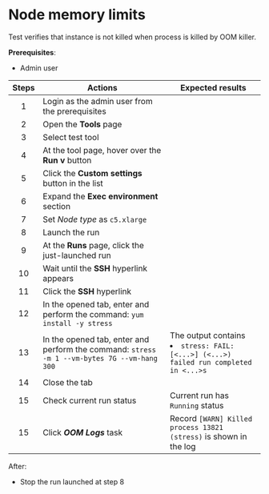 # Node memory limits

Test verifies that instance is not killed when process is killed by OOM killer.

**Prerequisites**:
- Admin user

| Steps | Actions | Expected results |
|:-----:|----------------------------------------------------------------------------------------------------------------------------------------------------------------------------------------------------------------------------------------------------------------------------------|----------------------------------------------------------------------------------------|
| 1 | Login as the admin user from the prerequisites | |
| 2 | Open the **Tools** page | |
| 3 | Select test tool | |
| 4 | At the tool page, hover over the **Run v** button | |
| 5 | Click the **Custom settings** button in the list | |
| 6 | Expand the **Exec environment** section | |
| 7 | Set *Node type* as `c5.xlarge` | |
| 8 | Launch the run | |
| 9 | At the **Runs** page, click the just-launched run | |
| 10 | Wait until the **SSH** hyperlink appears | |
| 11 | Click the **SSH** hyperlink | |
| 12 | In the opened tab, enter and perform the command: `yum install -y stress` | |
| 13 | In the opened tab, enter and perform the command: `stress -m 1 --vm-bytes 7G --vm-hang 300` | The output contains <li> `stress: FAIL: [<...>] (<...>) failed run completed in <...>s` |
| 14 | Close the tab | |
| 15 | Check current run status | Current run has `Running` status |
| 15 | Click ***OOM Logs*** task | Record `[WARN] Killed process 13821 (stress)` is shown in the log |

After:
- Stop the run launched at step 8
